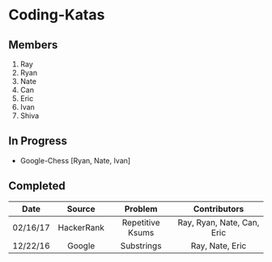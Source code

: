 # **Coding-Katas**
## **Members**
1. Ray
2. Ryan
3. Nate
4. Can
5. Eric
6. Ivan
7. Shiva

## In Progress
* Google-Chess [Ryan, Nate, Ivan]

## Completed
|Date    |Source    |Problem         |Contributors              |
|:------:|:--------:|:--------------:|:------------------------:|
|02/16/17|HackerRank|Repetitive Ksums|Ray, Ryan, Nate, Can, Eric|
|12/22/16|Google    |Substrings      |Ray, Nate, Eric           |
